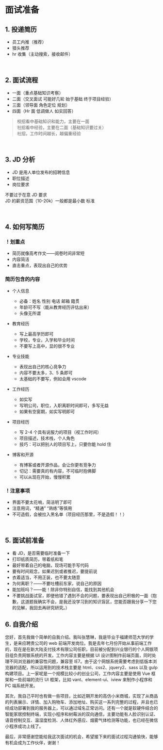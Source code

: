 # 面试准备

## 1. 投递简历

- 员工内推（推荐）
- 猎头推荐
- hr 收集（主动搜索，接收邮件）

<br>

## 2. 面试流程

- 一面（重点基础知识考察）
- 二面（交叉面试 可能好几轮 始于基础 终于项目经验）
- 三面（领导面 角色定位 规划）
- 四面（Hr 面 低调做人 如实回答）

> 校招看中基础知识和能力，主要在一面  
> 社招看中经验，主要在二面（基础知识要过关）  
> 社招，工作时间越长，越偏重经验

<br>

## 3. JD 分析

- JD 是用人单位发布的招聘信息
- 职位描述
- 岗位要求

不要过于在意 JD 要求  
JD 的薪资范围（10-20k）一般都是最小数 标准

<br>

## 4. 如何写简历

### ！划重点

- 简历就像高考作文——阅卷时间非常短
- 内容简洁
- 直击重点，表现出自己的优势

### 简历包含的内容

- 个人信息

  - 必备：姓名 性别 电话 邮箱 籍贯
  - 年龄可不写（能从教育经历评估出来）
  - 头像无所谓

- 教育经历

  - 写上最高学历即可
  - 学校，专业，入学和毕业时间
  - 不要写上高中，显的很不专业

- 专业技能

  - 表现出自己的核心竞争力
  - 内容不要太多，3、5 条即可
  - 太基础的不要写，例如会用 vscode

- 工作经历

  - 如实写
  - 写明公司，职位，入职离职时间即可，多写无益
  - 如果有空窗期，如实写明即可

- 项目经历

  - 写 2-4 个具有说服力的项目（视工作时间）
  - 项目描述，技术栈，个人角色
  - 技巧：可以把别人的项目写上，只要你能 hold 住

- 博客和开源
  - 有博客或者开源作品，会让你更有竞争力
  - 切记：需要真的有内容，不可临时抱佛脚
  - 可以从现在开始，慢慢积累

### ！注意事项

- 界面不要太花哨，简洁明了即可
- 注意用词，“精通” “熟练”等慎用
- 不可造假，会被拉入黑名单（项目经历那里，不是造假！！）

<br>

## 5. 面试前准备

- 看 JD，是否需要临时准备一下
- 打印纸质简历，带着纸和笔
- 最好带着自己的电脑，现场可能手写代码
- 要有时间观念，如果迟到或者推迟，要提前说
- 衣着适当，不用正装，也不要太随意
- 为何离职？——不要吐槽前东家，说自己的原因
- 能加班吗？——能！除非你特别自信，能找到其他机会
- 不要挑战面试官，即便他错了遇到不会的问题，要表现出自己积极的一面（抱歉，这道题我确实不会，是我还没学习到的知识盲区，您能否跟我分享一下您的见解，我回去再研究研究。）

## 6. 自我介绍

您好，首先我做个简单的自我介绍。我叫张慧琳，我是毕业于福建师范大学的学生，是来应聘贵公司的 web 前端开发岗位。我是去年七月份开始从事前端工作的，现在是在新大陆支付技术有限公司任职，目前被分配到兴业银行的个人网银项目组负责网银系统的开发。工作内容主要是根据 UI 设计图制作前端页面，同时处理不同浏览器的兼容性问题，兼容至 IE7。由于这个网银系统需要考虑到低版本浏览器的适配，所以运用到的技术栈主要是 html、css2、jquery2、sass 以及 gulp 构建项目。上一家呢是一个规模比较小的创业公司，工作内容主要是使用 Vue 框架和一些前端的流行 UI 框架，比如 vant、element-ui、iview 来制作小程序和 PC 端系统开发。

其次，我自己平时也有做一些项目，比如近期开发的高仿小米商城，实现了从商品的列表展示、详情、加入购物车、添加地址、购买这一系列完整的过程，并且也已经成功部署到我的服务器上，可以通过域名正常访问。还有一个就是软硬件结合的智能家居控制终端，实现小程序和树莓派的双向通信，主要功能有人脸识别认证、语音控制交互、温湿度检测、人体红外感应、烟雾气体检测等功能，也已经在微信小程序成功上线了。

最后，非常感谢您能给我这次面试的机会，希望接下来的面试过程沟通愉快，能够有机会成为工作伙伴，谢谢！
